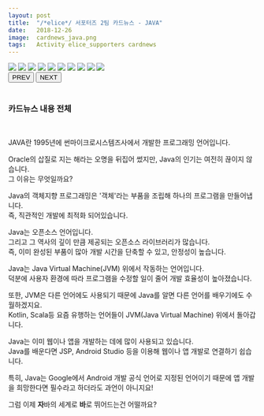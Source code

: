 ```yaml
---
layout: post
title:  "/*elice*/ 서포터즈 2팀 카드뉴스 - JAVA"
date:   2018-12-26
image:  cardnews_java.png
tags:   Activity elice_supporters cardnews
---
```



<link href="cardnews/styles.css" rel="stylesheet">

<div class="container">
<div class="album">
<div class="images">
<img src="/images/cardnews/java0.png">
<img src="/images/cardnews/java1.png">
<img src="/images/cardnews/java2.png">
<img src="/images/cardnews/java3.png">
<img src="/images/cardnews/java4.png">
<img src="/images/cardnews/java5.png">
<img src="/images/cardnews/java6.png">
<img src="/images/cardnews/java7.png">
<img src="/images/cardnews/java8.png">
<img src="/images/cardnews/java9.png">
</div>
</div>
<button class="prev">PREV</button>
<button class="next">NEXT</button>  
</div>
<script>
let num_img = document.images.length;
</script>
<script src="cardnews/script.js"></script>


<br>

### 카드뉴스 내용 전체

<br>

JAVA란 1995년에 썬마이크로시스템즈사에서 개발한 프로그래밍 언어입니다.  
  
Oracle의 삽질로 지는 해라는 오명을 뒤집어 썼지만, Java의 인기는 여전히 끊이지 않습니다.  
그 이유는 무엇일까요?  
  
Java의 객체지향 프로그래밍은 '객체'라는 부품을 조립해 하나의 프로그램을 만들어냅니다.  
즉, 직관적인 개발에 최적화 되어있습니다.  
  
Java는 오픈소스 언어입니다.  
그리고 그 역사의 깊이 만큼 제공되는 오픈소스 라이브러리가 많습니다.  
즉, 이미 완성된 부품이 많아 개발 시간을 단축할 수 있고, 안정성이 높습니다.  
  
Java는 Java Virtual Machine(JVM) 위에서 작동하는 언어입니다.  
덕분에 사용자 환경에 따라 프로그램을 수정할 일이 줄어 개발 효율성이 높아졌습니다.  
  
또한, JVM은 다른 언어에도 사용되기 때문에 Java를 알면 다른 언어를 배우기에도 수월하겠지요.  
Kotlin, Scala등 요즘 유행하는 언어들이 JVM(Java Virtual Machine) 위에서 돌아갑니다.  
  
Java는 이미 웹이나 앱을 개발하는 데에 많이 사용되고 있습니다.  
Java를 배운다면 JSP, Android Studio 등을 이용해 웹이나 앱 개발로 연결하기 쉽습니다.  
  
특히, Java는 Google에서 Android 개발 공식 언어로 지정된 언어이기 때문에 앱 개발을 희망한다면 필수라고 하더라도 과언이 아니지요!  
  
그럼 이제 **자**바의 세계로 **바**로 뛰어드는건 어떨까요?